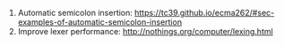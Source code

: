 1. Automatic semicolon insertion:
https://tc39.github.io/ecma262/#sec-examples-of-automatic-semicolon-insertion
2. Improve lexer performance:
http://nothings.org/computer/lexing.html
